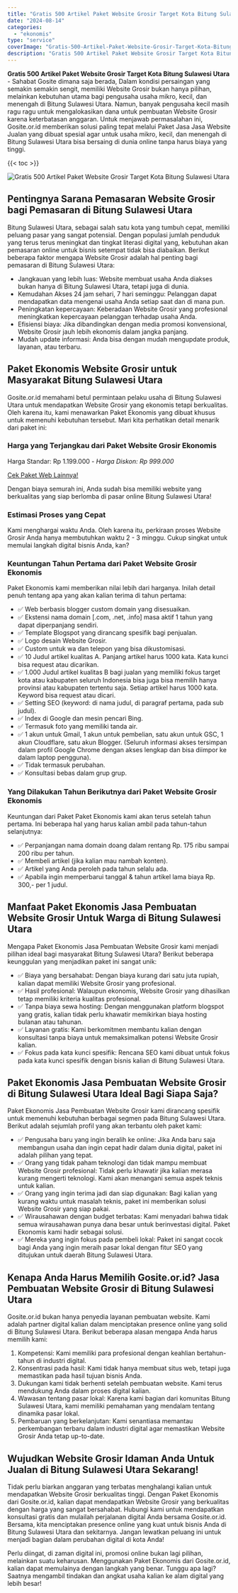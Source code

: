 ```yaml
---
title: "Gratis 500 Artikel Paket Website Grosir Target Kota Bitung Sulawesi Utara"
date: "2024-08-14"
categories: 
  - "ekonomis"
type: "service"
coverImage: "Gratis-500-Artikel-Paket-Website-Grosir-Target-Kota-Bitung-Sulawesi-Utara.png"
description: "Gratis 500 Artikel Paket Website Grosir Target Kota Bitung Sulawesi Utara. Perlu diingat, di zaman digital ini, promosi online bukan lagi pilihan, melainkan..."
---
```


**Gratis 500 Artikel Paket Website Grosir Target Kota Bitung Sulawesi Utara** - Sahabat Gosite dimana saja berada, Dalam kondisi persaingan yang semakin semakin sengit, memiliki Website Grosir bukan hanya pilihan, melainkan kebutuhan utama bagi pengusaha usaha mikro, kecil, dan menengah di Bitung Sulawesi Utara. Namun, banyak pengusaha kecil masih ragu ragu untuk mengalokasikan dana untuk pembuatan Website Grosir karena keterbatasan anggaran. Untuk menjawab permasalahan ini, Gosite.or.id memberikan solusi paling tepat melalui Paket Jasa Jasa Website Jualan yang dibuat spesial agar untuk usaha mikro, kecil, dan menengah di Bitung Sulawesi Utara bisa bersaing di dunia online tanpa harus biaya yang tinggi.

{{< toc >}}

![Gratis 500 Artikel Paket Website Grosir Target Kota Bitung Sulawesi Utara](/images/ekonomis/Gratis-500-Artikel-Paket-Website-Grosir-Target-Kota-Bitung-Sulawesi-Utara.png)

## Pentingnya Sarana Pemasaran Website Grosir bagi Pemasaran di Bitung Sulawesi Utara

Bitung Sulawesi Utara, sebagai salah satu kota yang tumbuh cepat, memiliki peluang pasar yang sangat potensial. Dengan populasi jumlah penduduk yang terus terus meningkat dan tingkat literasi digital yang, kebutuhan akan pemasaran online untuk bisnis setempat tidak bisa diabaikan. Berikut beberapa faktor mengapa Website Grosir adalah hal penting bagi pemasaran di Bitung Sulawesi Utara:

- Jangkauan yang lebih luas: Website membuat usaha Anda diakses bukan hanya di Bitung Sulawesi Utara, tetapi juga di dunia.
- Kemudahan Akses 24 jam sehari, 7 hari seminggu: Pelanggan dapat mendapatkan data mengenai usaha Anda setiap saat dan di mana pun.
- Peningkatan kepercayaan: Keberadaan Website Grosir yang profesional meningkatkan kepercayaan pelanggan terhadap usaha Anda.
- Efisiensi biaya: Jika dibandingkan dengan media promosi konvensional, Website Grosir jauh lebih ekonomis dalam jangka panjang.
- Mudah update informasi: Anda bisa dengan mudah mengupdate produk, layanan, atau terbaru.

## Paket Ekonomis Website Grosir untuk Masyarakat Bitung Sulawesi Utara

Gosite.or.id memahami betul permintaan pelaku usaha di Bitung Sulawesi Utara untuk mendapatkan Website Grosir yang ekonomis tetapi berkualitas. Oleh karena itu, kami menawarkan Paket Ekonomis yang dibuat khusus untuk memenuhi kebutuhan tersebut. Mari kita perhatikan detail menarik dari paket ini:

### Harga yang Terjangkau dari Paket Website Grosir Ekonomis

<a class="cta-button">Harga Standar: Rp 1.199.000 - <em>Harga Diskon: Rp 999.000</em></a>

<a href="/jasa-web/" class="cta-button">Cek Paket Web Lainnya!</a>

Dengan biaya semurah ini, Anda sudah bisa memiliki website yang berkualitas yang siap berlomba di pasar online Bitung Sulawesi Utara!

### Estimasi Proses yang Cepat

Kami menghargai waktu Anda. Oleh karena itu, perkiraan proses Website Grosir Anda hanya membutuhkan waktu 2 - 3 minggu. Cukup singkat untuk memulai langkah digital bisnis Anda, kan?

### Keuntungan Tahun Pertama dari Paket Website Grosir Ekonomis

Paket Ekonomis kami memberikan nilai lebih dari harganya. Inilah detail penuh tentang apa yang akan kalian terima di tahun pertama:

- ✅ Web berbasis blogger custom domain yang disesuaikan.
- ✅ Ekstensi nama domain \[.com, .net, .info\] masa aktif 1 tahun yang dapat diperpanjang sendiri.
- ✅ Template Blogspot yang dirancang spesifik bagi penjualan.
- ✅ Logo desain Website Grosir.
- ✅ Custom untuk wa dan telepon yang bisa dikustomisasi.
- ✅ 10 Judul artikel kualitas A. Panjang artikel harus 1000 kata. Kata kunci bisa request atau dicarikan.
- ✅ 1.000 Judul artikel kualitas B bagi jualan yang memiliki fokus target kota atau kabupaten seluruh Indonesia bisa juga bisa memilih hanya provinsi atau kabupaten tertentu saja. Setiap artikel harus 1000 kata. Keyword bisa request atau dicari.
- ✅ Setting SEO (keyword: di nama judul, di paragraf pertama, pada sub judul).
- ✅ Index di Google dan mesin pencari Bing.
- ✅ Termasuk foto yang memiliki tanda air.
- ✅ 1 akun untuk Gmail, 1 akun untuk pembelian, satu akun untuk GSC, 1 akun Cloudflare, satu akun Blogger. (Seluruh informasi akses tersimpan dalam profil Google Chrome dengan akses lengkap dan bisa diimpor ke dalam laptop pengguna).
- ✅ Tidak termasuk perubahan.
- ✅ Konsultasi bebas dalam grup grup.

### Yang Dilakukan Tahun Berikutnya dari Paket Website Grosir Ekonomis

Keuntungan dari Paket Paket Ekonomis kami akan terus setelah tahun pertama. Ini beberapa hal yang harus kalian ambil pada tahun-tahun selanjutnya:

- ✅ Perpanjangan nama domain doang dalam rentang Rp. 175 ribu sampai 200 ribu per tahun.
- ✅ Membeli artikel (jika kalian mau nambah konten).
- ✅ Artikel yang Anda peroleh pada tahun selalu ada.
- ✅ Apabila ingin memperbarui tanggal & tahun artikel lama biaya Rp. 300,- per 1 judul.

## Manfaat Paket Ekonomis Jasa Pembuatan Website Grosir Untuk Warga di Bitung Sulawesi Utara

Mengapa Paket Ekonomis Jasa Pembuatan Website Grosir kami menjadi pilihan ideal bagi masyarakat Bitung Sulawesi Utara? Berikut beberapa keunggulan yang menjadikan paket ini sangat unik:

- ✅ Biaya yang bersahabat: Dengan biaya kurang dari satu juta rupiah, kalian dapat memiliki Website Grosir yang profesional.
- ✅ Hasil profesional: Walaupun ekonomis, Website Grosir yang dihasilkan tetap memiliki kriteria kualitas profesional.
- ✅ Tanpa biaya sewa hosting: Dengan menggunakan platform blogspot yang gratis, kalian tidak perlu khawatir memikirkan biaya hosting bulanan atau tahunan.
- ✅ Layanan gratis: Kami berkomitmen membantu kalian dengan konsultasi tanpa biaya untuk memaksimalkan potensi Website Grosir kalian.
- ✅ Fokus pada kata kunci spesifik: Rencana SEO kami dibuat untuk fokus pada kata kunci spesifik dengan bisnis kalian di Bitung Sulawesi Utara.

## Paket Ekonomis Jasa Pembuatan Website Grosir di Bitung Sulawesi Utara Ideal Bagi Siapa Saja?

Paket Ekonomis Jasa Pembuatan Website Grosir kami dirancang spesifik untuk memenuhi kebutuhan berbagai segmen pada Bitung Sulawesi Utara. Berikut adalah sejumlah profil yang akan terbantu oleh paket kami:

- ✅ Pengusaha baru yang ingin beralih ke online: Jika Anda baru saja membangun usaha dan ingin cepat hadir dalam dunia digital, paket ini adalah pilihan yang tepat.
- ✅ Orang yang tidak paham teknologi dan tidak mampu membuat Website Grosir profesional: Tidak perlu khawatir jika kalian merasa kurang mengerti teknologi. Kami akan menangani semua aspek teknis untuk kalian.
- ✅ Orang yang ingin terima jadi dan siap digunakan: Bagi kalian yang kurang waktu untuk masalah teknis, paket ini memberikan solusi Website Grosir yang siap pakai.
- ✅ Wirausahawan dengan budget terbatas: Kami menyadari bahwa tidak semua wirausahawan punya dana besar untuk berinvestasi digital. Paket Ekonomis kami hadir sebagai solusi.
- ✅ Mereka yang ingin fokus pada pembeli lokal: Paket ini sangat cocok bagi Anda yang ingin meraih pasar lokal dengan fitur SEO yang ditujukan untuk daerah Bitung Sulawesi Utara.

## Kenapa Anda Harus Memilih Gosite.or.id? Jasa Pembuatan Website Grosir di Bitung Sulawesi Utara

Gosite.or.id bukan hanya penyedia layanan pembuatan website. Kami adalah partner digital kalian dalam menciptakan presence online yang solid di Bitung Sulawesi Utara. Berikut beberapa alasan mengapa Anda harus memilih kami:

1. Kompetensi: Kami memiliki para profesional dengan keahlian bertahun-tahun di industri digital.
2. Konsentrasi pada hasil: Kami tidak hanya membuat situs web, tetapi juga memastikan pada hasil tujuan bisnis Anda.
3. Dukungan kami tidak berhenti setelah pembuatan website. Kami terus mendukung Anda dalam proses digital kalian.
4. Wawasan tentang pasar lokal: Karena kami bagian dari komunitas Bitung Sulawesi Utara, kami memiliki pemahaman yang mendalam tentang dinamika pasar lokal.
5. Pembaruan yang berkelanjutan: Kami senantiasa memantau perkembangan terbaru dalam industri digital agar memastikan Website Grosir Anda tetap up-to-date.

## Wujudkan Website Grosir Idaman Anda Untuk Jualan di Bitung Sulawesi Utara Sekarang!

Tidak perlu biarkan anggaran yang terbatas menghalangi kalian untuk mendapatkan Website Grosir berkualitas tinggi. Dengan Paket Ekonomis dari Gosite.or.id, kalian dapat mendapatkan Website Grosir yang berkualitas dengan harga yang sangat bersahabat. Hubungi kami untuk mendapatkan konsultasi gratis dan mulailah perjalanan digital Anda bersama Gosite.or.id. Bersama, kita menciptakan presence online yang kuat untuk bisnis Anda di Bitung Sulawesi Utara dan sekitarnya. Jangan lewatkan peluang ini untuk menjadi bagian dalam perubahan digital di kota Anda!

Perlu diingat, di zaman digital ini, promosi online bukan lagi pilihan, melainkan suatu keharusan. Menggunakan Paket Ekonomis dari Gosite.or.id, kalian dapat memulainya dengan langkah yang benar. Tunggu apa lagi? Saatnya mengambil tindakan dan angkat usaha kalian ke alam digital yang lebih besar!